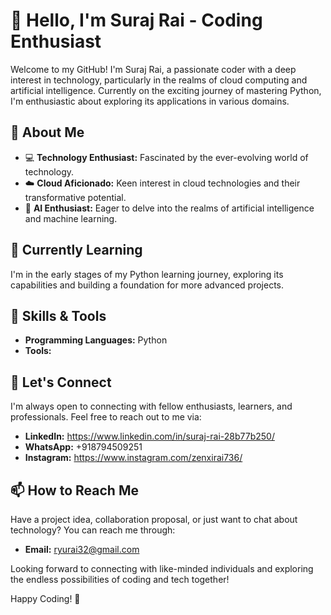# 👋 Hello, I'm Suraj Rai - Coding Enthusiast

Welcome to my GitHub! I'm Suraj Rai, a passionate coder with a deep interest in technology, particularly in the realms of cloud computing and artificial intelligence. 
Currently on the exciting journey of mastering Python, I'm enthusiastic about exploring its applications in various domains.

## 🚀 About Me

- 💻 **Technology Enthusiast:** Fascinated by the ever-evolving world of technology.
- ☁️ **Cloud Aficionado:** Keen interest in cloud technologies and their transformative potential.
- 🤖 **AI Enthusiast:** Eager to delve into the realms of artificial intelligence and machine learning.

## 🌱 Currently Learning

I'm in the early stages of my Python learning journey, exploring its capabilities and building a foundation for more advanced projects.

## 🔧 Skills & Tools

- **Programming Languages:** Python
- **Tools:** 

## 🤝 Let's Connect

I'm always open to connecting with fellow enthusiasts, learners, and professionals. Feel free to reach out to me via:

- **LinkedIn:** https://www.linkedin.com/in/suraj-rai-28b77b250/
- **WhatsApp:** +918794509251
- **Instagram:** https://www.instagram.com/zenxirai736/

## 📫 How to Reach Me

Have a project idea, collaboration proposal, or just want to chat about technology? You can reach me through:

- **Email:** ryurai32@gmail.com

Looking forward to connecting with like-minded individuals and exploring the endless possibilities of coding and tech together!

Happy Coding! 🚀
